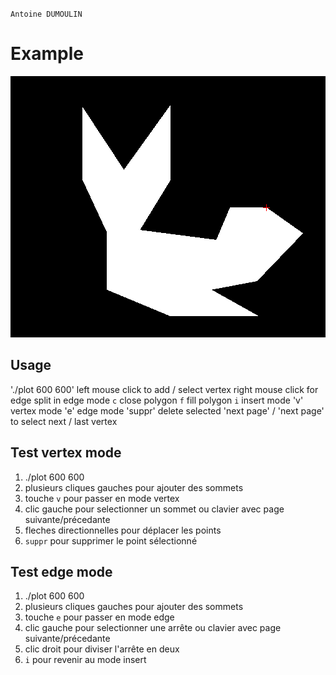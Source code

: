 `Antoine DUMOULIN`

# Example
![rendu](rendu.png)

## Usage

'./plot 600 600'
left mouse click to add / select vertex
right mouse click for edge split in edge mode
`c` close polygon
`f` fill polygon
`i` insert mode
'v' vertex mode
'e' edge mode
'suppr' delete selected
'next page' / 'next page' to select next / last vertex

## Test vertex mode

1. ./plot 600 600
2. plusieurs cliques gauches pour ajouter des sommets
3. touche `v` pour passer en mode vertex
4. clic gauche pour selectionner un sommet
   ou clavier avec page suivante/précedante
5. fleches directionnelles pour déplacer les points
6. `suppr` pour supprimer le point sélectionné

## Test edge mode

1. ./plot 600 600
2. plusieurs cliques gauches pour ajouter des sommets
3. touche `e` pour passer en mode edge
4. clic gauche pour selectionner une arrête
   ou clavier avec page suivante/précedante
5. clic droit pour diviser l'arrête en deux
6. `i` pour revenir au mode insert

